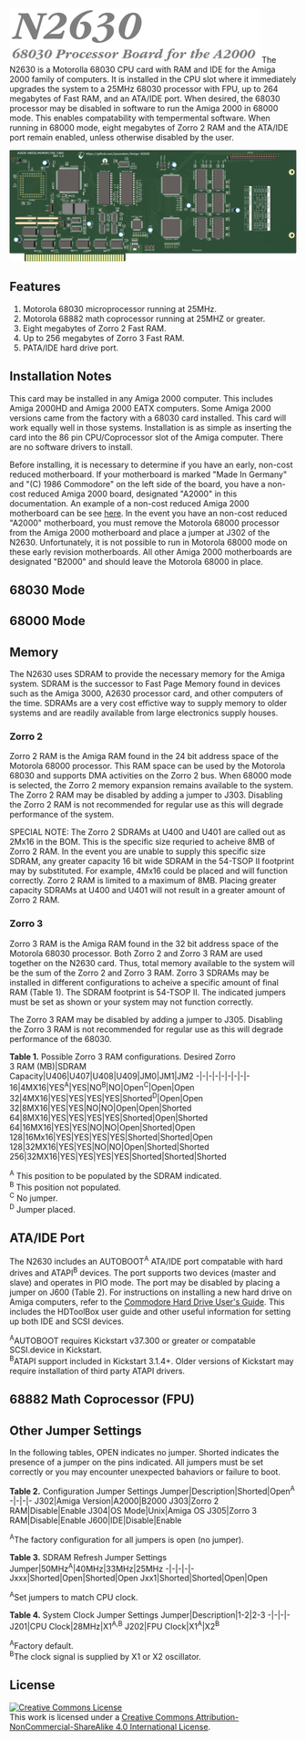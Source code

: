<img src="/Images/Badge-Gray.png">  
The N2630 is a Motorolla 68030 CPU card with RAM and IDE for the Amiga 2000 family of computers. It is installed in the CPU slot where it immediately upgrades the system to a 25MHz 68030 processor with FPU, up to 264 megabytes of Fast RAM, and an ATA/IDE port. When desired, the 68030 processor may be disabled in software to run the Amiga 2000 in 68000 mode. This enables compatability with tempermental software. When running in 68000 mode, eight megabytes of Zorro 2 RAM and the ATA/IDE port remain enabled, unless otherwise disabled by the user.

<p align="center"><img src="/Images/N2360_PCB_R1.png" width="750"></p>

## Features
1. Motorola 68030 microprocessor running at 25MHz.
2. Motorola 68882 math coprocessor running at 25MHZ or greater.
3. Eight megabytes of Zorro 2 Fast RAM.
4. Up to 256 megabytes of Zorro 3 Fast RAM.
5. PATA/IDE hard drive port.

## Installation Notes
This card may be installed in any Amiga 2000 computer. This includes Amiga 2000HD and Amiga 2000 EATX computers. Some Amiga 2000 versions came from the factory with a 68030 card installed. This card will work equally well in those systems. Installation is as simple as inserting the card into the 86 pin CPU/Coprocessor slot of the Amiga computer. There are no software drivers to install.  

Before installing, it is necessary to determine if you have an early, non-cost reduced motherboard. If your motherboard is marked "Made In Germany" and "(C) 1986 Commodore" on the left side of the board, you have a non-cost reduced Amiga 2000 board, designated "A2000" in this documentation. An example of a non-cost reduced Amiga 2000 motherboard can be see [here](http://amiga.resource.cx/photos/a2000,1). In the event you have an non-cost reduced "A2000" motherboard, you must remove the Motorola 68000 processor from the Amiga 2000 motherboard and place a jumper at J302 of the N2630. Unfortunately, it is not possible to run in Motorola 68000 mode on these early revision motherboards. All other Amiga 2000 motherboards are designated "B2000" and should leave the Motorola 68000 in place.

## 68030 Mode

## 68000 Mode

## Memory
The N2630 uses SDRAM to provide the necessary memory for the Amiga system. SDRAM is the successor to Fast Page Memory found in devices such as the Amiga 3000, A2630 processor card, and other computers of the time. SDRAMs are a very cost effictive way to supply memory to older systems and are readily available from large electronics supply houses.    
### Zorro 2
Zorro 2 RAM is the Amiga RAM found in the 24 bit address space of the Motorola 68000 processor. This RAM space can be used by the Motorola 68030 and supports DMA activities on the Zorro 2 bus. When 68000 mode is selected, the Zorro 2 memory expansion remains available to the system. The Zorro 2 RAM may be disabled by adding a jumper to J303. Disabling the Zorro 2 RAM is not recommended for regular use as this will degrade performance of the system.

SPECIAL NOTE: The Zorro 2 SDRAMs at U400 and U401 are called out as 2Mx16 in the BOM. This is the specific size requried to acheive 8MB of Zorro 2 RAM. In the event you are unable to supply this specific size SDRAM, any greater capacity 16 bit wide SDRAM in the 54-TSOP II footprint may by substituted. For example, 4Mx16 could be placed and will function correctly. Zorro 2 RAM is limited to a maximum of 8MB. Placing greater capacity SDRAMs at U400 and U401 will not result in a greater amount of Zorro 2 RAM. 

### Zorro 3
Zorro 3 RAM is the Amiga RAM found in the 32 bit address space of the Motorola 68030 processor. Both Zorro 2 and Zorro 3 RAM are used together on the N2630 card. Thus, total memory available to the system will be the sum of the Zorro 2 and Zorro 3 RAM. Zorro 3 SDRAMs may be installed in different configurations to acheive a specific amount of final RAM (Table 1). The SDRAM footprint is 54-TSOP II. The indicated jumpers must be set as shown or your system may not function correctly.

The Zorro 3 RAM may be disabled by adding a jumper to J305. Disabling the Zorro 3 RAM is not recommended for regular use as this will degrade performance of the 68030.

**Table 1.** Possible Zorro 3 RAM configurations.
Desired Zorro</br>3 RAM (MB)|SDRAM</br>Capacity|U406|U407|U408|U409|JM0|JM1|JM2
-|-|-|-|-|-|-|-|-
16|4MX16|YES<sup>A</sup>|YES|NO<sup>B</sup>|NO|Open<sup>C</sup>|Open|Open
32|4MX16|YES|YES|YES|YES|Shorted<sup>D</sup>|Open|Open
32|8MX16|YES|YES|NO|NO|Open|Open|Shorted
64|8MX16|YES|YES|YES|YES|Shorted|Open|Shorted
64|16MX16|YES|YES|NO|NO|Open|Shorted|Open
128|16Mx16|YES|YES|YES|YES|Shorted|Shorted|Open
128|32MX16|YES|YES|NO|NO|Open|Shorted|Shorted
256|32MX16|YES|YES|YES|YES|Shorted|Shorted|Shorted

<sup>A</sup> This position to be populated by the SDRAM indicated.  
<sup>B</sup> This position not populated.  
<sup>C</sup> No jumper.  
<sup>D</sup> Jumper placed.  
## ATA/IDE Port
The N2630 includes an AUTOBOOT<sup>A</sup> ATA/IDE port compatable with hard drives and ATAPI<sup>B</sup> devices. The port supports two devices (master and slave) and operates in PIO mode. The port may be disabled by placing a jumper on J600 (Table 2). For instructions on installing a new hard drive on Amiga computers, refer to the [Commodore Hard Drive User's Guide](DataSheet/Hard_Drive_Users_Guide.pdf). This includes the HDToolBox user guide and other useful information for setting up both IDE and SCSI devices.

<sup>A</sup>AUTOBOOT requires Kickstart v37.300 or greater or compatable SCSI.device in Kickstart.  
<sup>B</sup>ATAPI support included in Kickstart 3.1.4+. Older versions of Kickstart may require installation of third party ATAPI drivers.  
## 68882 Math Coprocessor (FPU)


## Other Jumper Settings
In the following tables, OPEN indicates no jumper. Shorted indicates the presence of a jumper on the pins indicated. All jumpers must be set correctly or you may encounter unexpected bahaviors or failure to boot.

**Table 2.** Configuration Jumper Settings
Jumper|Description|Shorted|Open<sup>A</sup>
-|-|-|-
J302|Amiga Version|A2000|B2000
J303|Zorro 2 RAM|Disable|Enable
J304|OS Mode|Unix|Amiga OS
J305|Zorro 3 RAM|Disable|Enable
J600|IDE|Disable|Enable

<sup>A</sup>The factory configuration for all jumpers is open (no jumper).  

**Table 3.** SDRAM Refresh Jumper Settings
Jumper|50MHz<sup>A</sup>|40MHz|33MHz|25MHz
-|-|-|-|-
Jxxx|Shorted|Open|Shorted|Open
Jxx1|Shorted|Shorted|Open|Open

<sup>A</sup>Set jumpers to match CPU clock.

**Table 4.** System Clock Jumper Settings
Jumper|Description|1-2|2-3
-|-|-|-
J201|CPU Clock|28MHz|X1<sup>A,B</sup>
J202|FPU Clock|X1<sup>A</sup>|X2<sup>B</sup>

<sup>A</sup>Factory default.  
<sup>B</sup>The clock signal is supplied by X1 or X2 oscillator.

## License
<a rel="license" href="http://creativecommons.org/licenses/by-nc-sa/4.0/"><img alt="Creative Commons License" style="border-width:0" src="https://i.creativecommons.org/l/by-nc-sa/4.0/88x31.png" /></a><br />This work is licensed under a <a rel="license" href="http://creativecommons.org/licenses/by-nc-sa/4.0/">Creative Commons Attribution-NonCommercial-ShareAlike 4.0 International License</a>.
